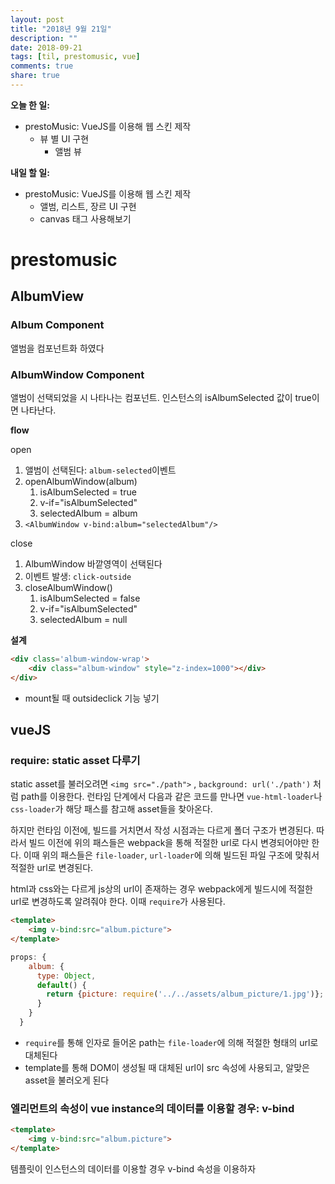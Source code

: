 ```yaml
---
layout: post
title: "2018년 9월 21일"
description: ""
date: 2018-09-21
tags: [til, prestomusic, vue]
comments: true
share: true
---
```


**오늘 한 일:**

* prestoMusic: VueJS를 이용해 웹 스킨 제작
  * 뷰 별 UI 구현
    - 앨범 뷰

**내일 할 일:**

* prestoMusic: VueJS를 이용해 웹 스킨 제작
  * 앨범, 리스트, 장르 UI 구현
  * canvas 태그 사용해보기

# prestomusic

## AlbumView

### Album Component

앨범을 컴포넌트화 하였다

### AlbumWindow Component

앨범이 선택되었을 시 나타나는 컴포넌트. 인스턴스의 isAlbumSelected 값이 true이면 나타난다.

**flow**

open

1. 앨범이 선택된다: `album-selected`이벤트
2. openAlbumWindow(album)
   1. isAlbumSelected = true
   2. v-if="isAlbumSelected"
   3. selectedAlbum = album
3. `<AlbumWindow v-bind:album="selectedAlbum"/>`

close

1. AlbumWindow 바깥영역이 선택된다
2. 이벤트 발생: `click-outside`
3. closeAlbumWindow()
   1. isAlbumSelected = false
   2. v-if="isAlbumSelected"
   3. selectedAlbum = null

**설계**

```html
<div class='album-window-wrap'>
	<div class="album-window" style="z-index=1000"></div>    
</div>
```

* mount될 때 outsideclick 기능 넣기

## vueJS

### require: static asset 다루기

static asset를 불러오려면  `<img src="./path">` , `background: url('./path')` 처럼 path를 이용한다. 런타임 단계에서 다음과 같은 코드를 만나면  `vue-html-loader`나 `css-loader`가 해당 패스를 참고해 asset들을 찾아온다.

하지만 런타임 이전에, 빌드를 거치면서 작성 시점과는 다르게 폴더 구조가 변경된다. 따라서 빌드 이전에 위의 패스들은 webpack을 통해 적절한 url로 다시 변경되어야만 한다. 이때 위의 패스들은  `file-loader`, `url-loader`에 의해 빌드된 파일 구조에 맞춰서 적절한 url로 변경된다.

html과 css와는 다르게 js상의 url이 존재하는 경우 webpack에게 빌드시에 적절한 url로 변경하도록 알려줘야 한다. 이때 `require`가 사용된다.

```html
<template>
    <img v-bind:src="album.picture">
</template>
```

```js 
props: {
    album: {
      type: Object,
      default() {
        return {picture: require('../../assets/album_picture/1.jpg')};
      }
    }
  }
```

* `require`를 통해 인자로 들어온 path는 `file-loader`에 의해 적절한 형태의 url로 대체된다
* template를 통해 DOM이 생성될 때 대체된 url이 src 속성에 사용되고, 알맞은 asset을 불러오게 된다

### 엘리먼트의 속성이 vue instance의 데이터를 이용할 경우: v-bind

```html
<template>
    <img v-bind:src="album.picture">
</template>
```

템플릿이 인스턴스의 데이터를 이용할 경우 v-bind 속성을 이용하자